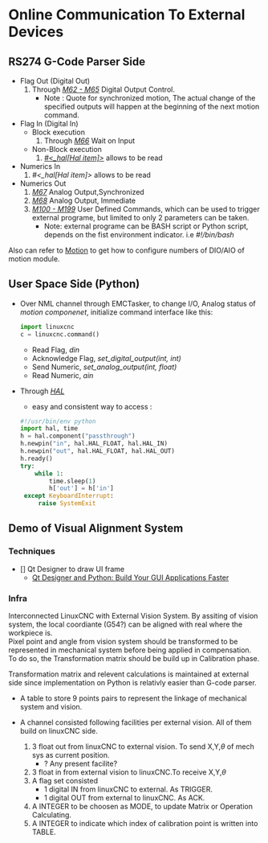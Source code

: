 # Online Communication To External Devices

## RS274 G-Code Parser Side

- Flag Out (Digital Out)
  1. Through [*M62 - M65*](http://linuxcnc.org/docs/2.8/html/gcode/m-code.html#mcode:m62-m65) Digital Output Control. 
     - Note : Quote for synchronized motion, The actual change of the specified outputs will happen at the beginning of the next motion command.
- Flag In (Digital In)
  - Block execution
    1. Through [*M66*](http://linuxcnc.org/docs/2.8/html/gcode/m-code.html#mcode:m66) Wait on Input
  - Non-Block execution
    1. [*#<_hal[Hal item]>*](http://linuxcnc.org/docs/2.8/html/gcode/overview.html#gcode:ini-hal-params) allows to be read
- Numerics In
  1. *#<_hal[Hal item]>* allows to be read
- Numerics Out
  1. [*M67*](http://linuxcnc.org/docs/2.8/html/gcode/m-code.html#mcode:m67) Analog Output,Synchronized
  2. [*M68*](http://linuxcnc.org/docs/2.8/html/gcode/m-code.html#mcode:m68) Analog Output, Immediate
  3. [*M100 - M199*](http://linuxcnc.org/docs/2.8/html/gcode/m-code.html#mcode:m100-m199) User Defined Commands, which can be used to trigger external programe, but limited to only 2 parameters can be taken.
     - Note: external programe can be BASH script or Python script, depends on the fist environment indicator. i.e *#!/bin/bash*

Also can refer to [Motion](http://linuxcnc.org/docs/2.8/html/config/core-components.html#_options) to get how to configure numbers of DIO/AIO of motion module.

## User Space Side (Python)

- Over NML channel through EMCTasker, to change I/O, Analog status of *motion componenet*, initialize command interface like this:

   ```python
   import linuxcnc
   c = linuxcnc.command()
   ```

   - Read Flag, *din*
   - Acknowledge Flag, *set_digital_output(int, int)*
   - Send Numeric, *set_analog_output(int, float)*
   - Read Numeric, *ain*

- Through [*HAL*](http://linuxcnc.org/docs/2.8/html/hal/halmodule.html)
   - easy and consistent way to access : 
   ```python
   #!/usr/bin/env python
   import hal, time
   h = hal.component("passthrough")
   h.newpin("in", hal.HAL_FLOAT, hal.HAL_IN)
   h.newpin("out", hal.HAL_FLOAT, hal.HAL_OUT)
   h.ready()
   try:
       while 1:
           time.sleep(1)
           h['out'] = h['in']
    except KeyboardInterrupt:
        raise SystemExit
   ```

## Demo of Visual Alignment System

### Techniques

- [] Qt Designer to draw UI frame
   - [Qt Designer and Python: Build Your GUI Applications Faster](https://realpython.com/qt-designer-python/#integrating-windows-and-dialogs-in-an-application)

### Infra

Interconnected LinuxCNC with External Vision System.
By assiting of vision system, the local coordiante (G54?) can be aligned with real where the workpiece is.  
Pixel point and angle from vision system should be transformed to be represented in mechanical system before being applied in compensation. To do so, the Transformation matrix should be build up in Calibration phase.

Transformation matrix and relevent calculations is maintained at external side since implementation on Python is relativly easier than G-code parser.

- A table to store 9 points pairs to represent the linkage of mechanical system and vision.

- A channel consisted following facilities per external vision. All of them build on linuxCNC side.
   1. 3 float out from linuxCNC to external vision. To send X,Y,$\theta$ of mech sys as current position.
      - ? Any present facilite?
   2. 3 float in from external vision to linuxCNC.To receive X,Y,$\theta$
   3. A flag set consisted
      - 1 digital IN from linuxCNC to external. As TRIGGER.
      - 1 digital OUT from external to linuxCNC. As ACK.
    4. A INTEGER to be choosen as MODE, to update Matrix or Operation Calculating.
    5. A INTEGER to indicate which index of calibration point is written into TABLE.

